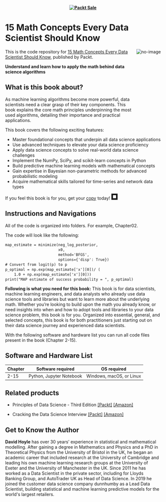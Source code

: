 
<b><p align='center'>[![Packt Sale](https://static.packt-cdn.com/assets/images/packt+events/Improve_UX.png)](https://packt.link/algotradingpython)</p></b> 

# 15 Math Concepts Every Data Scientist Should Know

<a href="https://www.packtpub.com/en-in/product/15-math-concepts-every-data-scientist-should-know-9781837634187?type=print"><img src="https://content.packt.com/_/image/original/B19496/cover_image_large.jpg" alt="no-image" height="256px" align="right"></a>

This is the code repository for [15 Math Concepts Every Data Scientist Should Know](https://www.packtpub.com/en-in/product/15-math-concepts-every-data-scientist-should-know-9781837634187?type=print), published by Packt.

**Understand and learn how to apply the math behind data science algorithms**

## What is this book about?
As machine learning algorithms become more powerful, data scientists need a clear grasp of their key components. This book explains the core math principles underpinning the most used algorithms, detailing their importance and practical applications.

This book covers the following exciting features:
* Master foundational concepts that underpin all data science applications
* Use advanced techniques to elevate your data science proficiency
* Apply data science concepts to solve real-world data science challenges
* Implement the NumPy, SciPy, and scikit-learn concepts in Python
* Build predictive machine learning models with mathematical concepts
* Gain expertise in Bayesian non-parametric methods for advanced probabilistic modeling
* Acquire mathematical skills tailored for time-series and network data types

If you feel this book is for you, get your [copy](https://www.amazon.com/Math-Concepts-Every-Scientist-Should/dp/1837634181/ref=sr_1_1?crid=1C2WO9OBN7K7A&dib=eyJ2IjoiMSJ9.4JR7BfVPNYtsfHU1qm_lBDil6IpNIZFXgs7ocAKUu4LGjHj071QN20LucGBJIEps.Pguc7eQd77NmHrBgLS-BgqjwAYL5ZjxJf4e79kcrVXg&dib_tag=se&keywords=15+Math+Concepts+Every+Data+Scientist+Should+Know&qid=1721041833&sprefix=%2Caps%2C908&sr=8-1) today!
<a href="https://www.packtpub.com/?utm_source=github&utm_medium=banner&utm_campaign=GitHubBanner"><img src="https://raw.githubusercontent.com/PacktPublishing/GitHub/master/GitHub.png" 
alt="https://www.packtpub.com/" border="5" /></a>
## Instructions and Navigations
All of the code is organized into folders. For example, Chapter02.

The code will look like the following:
```
map_estimate = minimize(neg_log_posterior,
                        x0,
                        method='BFGS',
                        options={'disp': True})
# Convert from logit(p) to p
p_optimal = np.exp(map_estimate['x'][0])/ (
    1.0 + np.exp(map_estimate['x'][0]))
print("MAP estimate of success probability = ", p_optimal)
```

**Following is what you need for this book:**
This book is for data scientists, machine learning engineers, and data analysts who already use data science tools and libraries but want to learn more about the underlying math. Whether you’re looking to build upon the math you already know, or need insights into when and how to adopt tools and libraries to your data science problem, this book is for you. Organized into essential, general, and selected concepts, this book is for both practitioners just starting out on their data science journey and experienced data scientists.

With the following software and hardware list you can run all code files present in the book (Chapter 2-15).
## Software and Hardware List
| Chapter | Software required | OS required |
| -------- | ------------------------------------ | ----------------------------------- |
| 2-15 | Python, Jupyter Notebook | Windows, macOS, or Linux |

## Related products
* Principles of Data Science - Third Edition [[Packt]](https://www.packtpub.com/en-in/product/principles-of-data-science-9781837636303?type=print) [[Amazon]](https://www.amazon.com/Principles-Data-Science-beginners-essential/dp/1837636303/ref=sr_1_1?crid=35TB94CZRI167&dib=eyJ2IjoiMSJ9.H85FZKe8pNLP2vQLnpr2kYCh4DCCjJMv_tSP5ytPaoczmN46fPTb8PfiB0HstqQnAUUEZtsSCmJ1wy3hAZ6dsrxW0kbDGLaYRZ-M_ivtMsgpkOyd_3CREnug13vGgVLnAl1i5c6-S7gc0OyO0FArtHSqGoNs30PgVIeOpsUXTULnmqbcRZz-KG7mBsvkcIWYWj4tRKZwVD1BDSCilEjfgqbY8N8KnO75J0LyhhlUCVM.Eh2dM80mzKjCy5BzPDi6LtwhwNGm-HQF4AiJXWOQcq8&dib_tag=se&keywords=Principles+of+Data+Science&qid=1721042571&sprefix=principles+of+data+science%2Caps%2C881&sr=8-1)

* Cracking the Data Science Interview [[Packt]](https://www.packtpub.com/en-in/product/cracking-the-data-science-interview-9781805120506?type=print) [[Amazon]](https://www.amazon.com/Cracking-Data-Science-Interview-industry/dp/1805120506/ref=sr_1_4?crid=1SEDX8L5N26KM&dib=eyJ2IjoiMSJ9.MHG7FrZsxVUx3I6fbbfvwQEaVUaydi5Uukh921X5WC3fHl56hDG8oRAh-ZQuLhzJwmNOsaeObb06azSZyCOEDygJwkBiuUGMFp51Op7vlI1g9jc1vWO42Gpz4nop0MKAw8nflLetXc1dRTV_hC5NH6DiFIIN0j0pgSQEgUZWONLLW0l40dTybNKoVjl2Ci0gRBxPSqGFypXl33uN3XayKWYvUFr_8qMCSpgdB_4EuSw.7ntJHtbCbBi5UtUvoQAyOpreQbh1SzmCAxqj_NweqsA&dib_tag=se&keywords=Cracking+the+Data+Science+Interview&qid=1721042647&sprefix=cracking+the+data+science+interview%2Caps%2C822&sr=8-4)

## Get to Know the Author
**David Hoyle**
has over 30 years&rsquo; experience in statistical and mathematical modelling. After gaining a degree in Mathematics and Physics and a PhD in Theoretical Physics from the University of Bristol in the UK, he began an academic career that included research at the University of Cambridge and leading his own machine learning research groups at the University of Exeter and the University of Manchester in the UK.
Since 2011 he has worked as a Data Scientist in the private sector, including for Lloyds Banking Group, and AutoTrader UK as Head of Data Science. In 2019 he joined the customer data science company dunnhumby as a Lead Data Scientist, building statistical and machine learning predictive models for the world's largest retailers.


